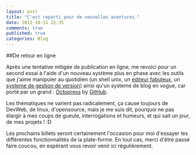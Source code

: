 ```yaml
---
layout: post
title: "C'est reparti pour de nouvelles aventures."
date: 2011-10-11 22:35
comments: true
published: true
categories: Blog
---
```

##De retour en ligne

Après une tentative mitigée de publication en ligne, me revoici pour un second essai à l'aide d'un nouveau système plus en phase avec les outils que j'aime manipuler au quotidien (un shell unix, un [editeur fabuleux](http://www.vim.org), un [systeme de gestion de version](http://git-scm.org)) ainsi qu'un systeme de blog en vogue, car porté par un grand : [Octopress](http://octopress.org) by [GitHub](https://github.com).

Les thématiques ne varient pas radicalement, ça cause toujours de DevWeb, de linux, d'opensource, mais je me suis dit, pourquoi ne pas élargir à mes coups de gueule, interrogations et humeurs, et qui sait un jour, de mes projets ! :D

Les prochains billets seront certainement l'occasion pour moi d'essayer les différentes fonctionnalités de la plate-forme. En tout cas, merci d'être passé faire coucou, en espérant vous revoir venir ici régulièrement.

